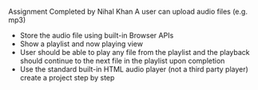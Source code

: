 Assignment Completed by Nihal Khan 
A user can upload audio files (e.g. mp3) 
- Store the audio file using built-in Browser APIs 
- Show a playlist and now playing view 
- User should be able to play any file from the playlist and the playback should continue to the next file in the playlist upon completion  
- Use the standard built-in HTML audio player (not a third party player)   create a project step by step
